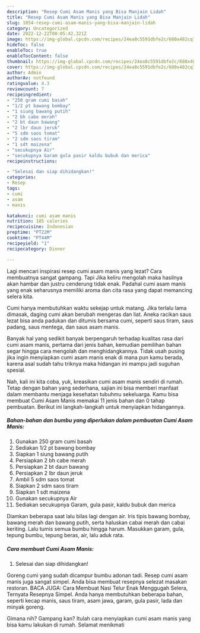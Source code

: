 ```yaml
---
description: "Resep Cumi Asam Manis yang Bisa Manjain Lidah"
title: "Resep Cumi Asam Manis yang Bisa Manjain Lidah"
slug: 1054-resep-cumi-asam-manis-yang-bisa-manjain-lidah
category: Uncategorized
date: 2022-12-22T00:05:42.321Z
image: https://img-global.cpcdn.com/recipes/24ea8c5591dbfe2c/680x482cq70/cumi-asam-manis-foto-resep-utama.jpg
hideToc: false
enableToc: true
enableTocContent: false
thumbnail: https://img-global.cpcdn.com/recipes/24ea8c5591dbfe2c/680x482cq70/cumi-asam-manis-foto-resep-utama.jpg
cover: https://img-global.cpcdn.com/recipes/24ea8c5591dbfe2c/680x482cq70/cumi-asam-manis-foto-resep-utama.jpg
author: Admin
authorAv: notfound
ratingvalue: 4.3
reviewcount: 7
recipeingredient:
- "250 gram cumi basah"
- "1/2 pt bawang bombay"
- "1 siung bawang putih"
- "2 bh cabe merah"
- "2 bt daun bawang"
- "2 lbr daun jeruk"
- "5 sdm saos tomat"
- "2 sdm saos tiram"
- "1 sdt maizena"
- "secukupnya Air"
- "secukupnya Garam gula pasir kaldu bubuk dan merica"
recipeinstructions:

- "Selesai dan siap dihidangkan!"
categories:
- Resep
tags:
- cumi
- asam
- manis

katakunci: cumi asam manis 
nutrition: 185 calories
recipecuisine: Indonesian
preptime: "PT22M"
cooktime: "PT44M"
recipeyield: "1"
recipecategory: Dinner

---
```



Lagi mencari inspirasi resep cumi asam manis yang lezat? Cara membuatnya sangat gampang. Tapi Jika keliru mengolah maka hasilnya akan hambar dan justru cenderung tidak enak. Padahal cumi asam manis yang enak seharusnya memiliki aroma dan cita rasa yang dapat memancing selera kita.


Cumi hanya membutuhkan waktu sekejap untuk matang. Jika terlalu lama dimasak, daging cumi akan berubah mengeras dan liat. Aneka racikan saus lezat bisa anda padukan dan ditumis bersama cumi, seperti saus tiram, saus padang, saus mentega, dan saus asam manis.

Banyak hal yang sedikit banyak berpengaruh terhadap kualitas rasa dari cumi asam manis, pertama dari jenis bahan, kemudian pemilihan bahan segar hingga cara mengolah dan menghidangkannya. Tidak usah pusing jika ingin menyiapkan cumi asam manis enak di mana pun kamu berada, karena asal sudah tahu triknya maka hidangan ini mampu jadi suguhan spesial.


Nah, kali ini kita coba, yuk, kreasikan cumi asam manis sendiri di rumah. Tetap dengan bahan yang sederhana, sajian ini bisa memberi manfaat dalam membantu menjaga kesehatan tubuhmu sekeluarga. Kamu bisa membuat Cumi Asam Manis memakai 11 jenis bahan dan 0 tahap pembuatan. Berikut ini langkah-langkah untuk menyiapkan hidangannya.

<!--inarticleads1-->

##### Bahan-bahan dan bumbu yang diperlukan dalam pembuatan Cumi Asam Manis:

1. Gunakan 250 gram cumi basah
1. Sediakan 1/2 pt bawang bombay
1. Siapkan 1 siung bawang putih
1. Persiapkan 2 bh cabe merah
1. Persiapkan 2 bt daun bawang
1. Persiapkan 2 lbr daun jeruk
1. Ambil 5 sdm saos tomat
1. Siapkan 2 sdm saos tiram
1. Siapkan 1 sdt maizena
1. Gunakan secukupnya Air
1. Sediakan secukupnya Garam, gula pasir, kaldu bubuk dan merica


Diamkan beberapa saat lalu bilas lagi dengan air. Iris tipis bawang bombay, bawang merah dan bawang putih, serta haluskan cabai merah dan cabai keriting. Lalu tumis semua bumbu hingga harum. Masukkan garam, gula, tepung bumbu, tepung beras, air, lalu aduk rata. 

<!--inarticleads2-->

##### Cara membuat Cumi Asam Manis:


1. Selesai dan siap dihidangkan!

Goreng cumi yang sudah dicampur bumbu adonan tadi. Resep cumi asam manis juga sangat simpel. Anda bisa membuat resepnya selezat masakan restoran. BACA JUGA: Cara Membuat Nasi Telur Enak Menggugah Selera, Ternyata Resepnya Simpel. Anda hanya membutuhkan beberapa bahan, seperti kecap manis, saus tiram, asam jawa, garam, gula pasir, lada dan minyak goreng. 

Gimana nih? Gampang kan? Itulah cara menyiapkan cumi asam manis yang bisa kamu lakukan di rumah. Selamat menikmati

